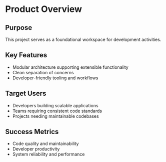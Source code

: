 # Product Overview

## Purpose
This project serves as a foundational workspace for development activities.

## Key Features
- Modular architecture supporting extensible functionality
- Clean separation of concerns
- Developer-friendly tooling and workflows

## Target Users
- Developers building scalable applications
- Teams requiring consistent code standards
- Projects needing maintainable codebases

## Success Metrics
- Code quality and maintainability
- Developer productivity
- System reliability and performance